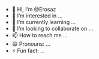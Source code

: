 - 👋 Hi, I’m @Erosaz
- 👀 I’m interested in ...
- 🌱 I’m currently learning ...
- 💞️ I’m looking to collaborate on ...
- 📫 How to reach me ...
- 😄 Pronouns: ...
- ⚡ Fun fact: ...

<!---
Erosaz/Erosaz is a ✨ special ✨ repository because its `README.md` (this file) appears on your GitHub profile.
You can click the Preview link to take a look at your changes.
--->
